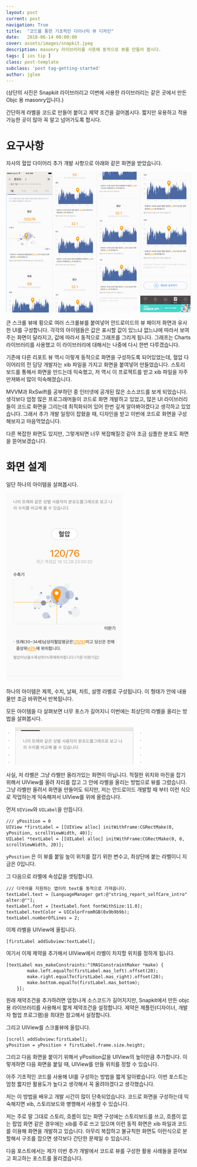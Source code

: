 ```yaml
---
layout: post
current: post
navigation: True
title:  "코드를 통한 기초적인 다이나믹 뷰 디자인"
date:   2018-06-14 00:00:00
cover: assets/images/snapkit.jpeg
description: masonry 라이브러리를 사용해 동적으로 뷰를 만들어 봅시다.
tags: [ ios tip ]
class: post-template
subclass: 'post tag-getting-started'
author: jglee
---
```


(상단의 사진은 Snapkiit 라이브러리고 이번에 사용한 라이브러리는 같은 곳에서 만든 Objc 용 masonry입니다.)



 간단하게 라벨을 코드로 만들어 붙이고 제약 조건을 걸어봅시다. 짧지만 유용하고 적용 가능한 곳이 많아 꼭 알고 넘어가도록 합시다.

# 요구사항

 자사의 혈압 다이어리 추가 개발 사항으로 아래와 같은 화면을 받았습니다.

![reportView](../assets/images/reportView.png)

 큰 스크롤 뷰에 횡으로 여러 스크롤뷰를 붙여넣어 안드로이드의 뷰 페이저 화면과 유사한 UI를 구성합니다. 각각의 아이템들은 값은 표시할 값이 있느냐 없느냐에 따라서 보여주는 화면이 달라지고, 값에 따라서 동적으로 그래프를 그리게 됩니다. 그래프는 Charts 라이브러리를 사용했고 이 라이브러리에 대해서는 나중에 다시 한번 다루겠습니다.

 기존에 다른 리포트 뷰 역시 이렇게 동적으로 화면을 구성하도록 되어있었는데, 혈압 다이어리의 전 담당 개발자는 xib 파일을 가지고 화면을 붙여넣어 만들었습니다. 스토리 보드를 통해서 화면을 만드는데 익숙했고, 저 역시 이 프로젝트를 받고 xib 파일을 자주 만져봐서 많이 익숙해졌습니다.

 MVVM과 RxSwift를 공부하던 중 인터넷에 공개된 많은 소스코드를 보게 되었습니다. 생각보다 엄청 많은 프로그래머들이 코드로 화면 개발하고 있었고, 많은 UI 라이브러리들이 코드로 화면을 그리는데 최적화되어 있어 한번 깊게 알아봐야겠다고 생각하고 있었습니다. 그래서 추가 개발 일정이 잡혔을 때, 디자인을 받고 이번에 코드로 화면을 구성해보자고 마음먹었습니다.

 다른 복잡한 화면도 있지만, 그렇게되면 너무 복잡해질것 같아 조금 심플한 분포도 화면을 뜯어보겠습니다.



# 화면 설계

 일단 하나의 아이템을 살펴봅시다.

![items](../assets/images/reportItme.png)

 하나의 아이템은 제목, 수치, 날짜, 차트, 설명 라벨로 구성됩니다. 이 형태가 안에 내용물만 조금 바뀌면서 반복됩니다. 

 모든 아이템을 다 살펴보면 너무 포스가 길어지니 이번에는 최상단의 라벨을 올리는 방법을 살펴봅시다.

![topLabel](../assets/images/topLabel.png)

 사실, 저 라벨은 그냥 라벨만 올라가있는 화면이 아닙니다. 적절한 위치와 마진을 잡기 위해서 UIView를 올려 자리를 잡고 그 안에 라벨을 올리는 방법으로 뷰를 그렸습니다. 그냥 라벨만 올려서 화면을 만들어도 되지만, 저는 안드로이드 개발할 때 부터 이런 식으로 작업하는게 익숙해져서 UIView를 위에 올렸습니다.

 

먼저 `UIView`와 `UILabel`을 만듭니다.

```
/// yPosition = 0
UIView *firstLabel = [[UIView alloc] initWithFrame:CGRectMake(0, yPosition, scrollViewWidth, 40)];
UILabel *textLabel = [[UILabel alloc] initWithFrame:CGRectMake(0, 0, scrollViewWidth, 20)];
```

 `yPosition` 은 이 뷰를 붙일 높이 위치를 잡기 위한 변수고, 최상단에 붙는 라벨이니 지금은 0입니다.

  

그 다음으로 라벨에 속성값을 셋팅합니다.

```
/// 다국어를 지원하는 앱이라 text를 동적으로 가져옵니다.
textLabel.text = [LanguageManager get:@"string_report_selfCare_intro" alter:@""];
textLabel.font = [textLabel.font fontWithSize:11.0];
textLabel.textColor = UIColorFromRGB(0x9b9b9b);
textLabel.numberOfLines = 2;
```

 

이제 라벨을 UIView에 올립니다.

```
[firstLabel addSubview:textLabel];
```

 

여기서 이제 제약을 추가해서 UIView에서 라벨이 차지할 위치를 정하게 됩니다.

```
[textLabel mas_makeConstraints:^(MASConstraintMaker *make) {
        make.left.equalTo(firstLabel.mas_left).offset(20);
        make.right.equalTo(firstLabel.mas_right).offset(20);
        make.bottom.equalTo(firstLabel.mas_bottom);
    }];
```

 원래 제약조건을 추가하려면 엄청나게 소스코드가 길어지지만, Snapkit에서 만든 objc용 라이브러리를 사용해서 짧게 제약조건을 설정합니다. 제약은 제플린(디자이너, 개발자 협업 프로그램)을 최대한 참고해서 설정합니다.



그리고 UIView를 스크롤뷰에 올립니다.

```
[scroll addSubview:firstLabel];
yPosition = yPosition + firstLabel.frame.size.height;
```

그리고 다음 화면을 붙이기 위해서 yPosition값을 UIView의 높이만큼 추가합니다. 이렇게하면 다음 화면을 붙일 때, UIView를 만들 위치를 정할 수 있습니다.



  아주 기초적인 코드를 사용해 UI를 구성하는 방법을 짧게 알아봤습니다. 이번 포스트는 엄청 짧지만 활용도가 높다고 생각해서 꼭 올려야겠다고 생각했습니다.

 저는 이 방법을 배우고 개발 시간이 많이 단축되었습니다. 코드로 화면을 구성하는데 익숙해지면 xib, 스토리보드와 병행해서 사용할 수 있습니다.

 저는 주로 말 그대로 스토리, 흐름이 있는 화면 구성에는 스토리보드를 쓰고, 흐름이 없는 팝업 화면 같은 경우에는 xib를 주로 쓰고 있으며 이런 동적 화면은 xib 파일과 코드를 이용해 화면을 개발하고 있습니다. 아무리 복잡하고 불규칙한 화면도 이런식으로 분할해서 구조를 잡으면 생각보다 간단한 문제일 수 있습니다.

 다음 포스트에서는 제가 이번 추가 개발에서 코드로 뷰를 구성한 활용 사례들을 뜯어보고 회고하는 포스트를 올리겠습니다.





